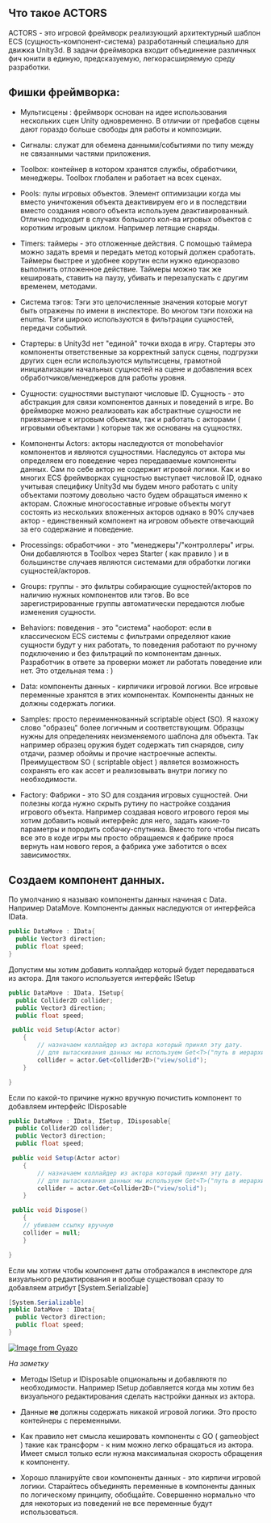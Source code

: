 ## Что такое ACTORS
ACTORS - это игровой фреймворк реализующий архитектурный шаблон ECS 
(сущность-компонент-система) разработанный специально для движка Unity3d. В задачи фреймворка входит объединение различных фич юнити в единую, предсказуемую, легкорасширяемую среду разработки. 

## Фишки фреймворка:
- Мультисцены : фреймворк основан на идее использования нескольких сцен Unity одновременно. В отличии от префабов сцены дают гораздо больше свободы для работы и композиции. 

- Сигналы: служат для обемена данными/событиями по типу между не связанными частями приложения. 

- Toolbox: контейнер в котором хранятся службы, обработчики, менеджеры. Toolbox глобален и работает на всех сценах.

- Pools: пулы игровых объектов. Элемент оптимизации когда мы вместо уничтожения объекта деактивируем его и в последствии вместо создания нового объекта используем деактивированный. Отлично подходит в случаях большого кол-ва игровых объектов с коротким игровым циклом. Например летящие снаряды.

- Timers: таймеры - это отложенные действия. С помощью таймера можно задать время и передать метод который должен сработать. Таймеры быстрее и удобнее корутин если нужно единоразово выполнить отложенное действие. Таймеры можно так же кешировать, ставить на паузу, убивать и перезапускать с другим временем, методами.

- Система тэгов: Тэги это целочисленные значения которые могут быть отражены по имени в инспекторе. Во многом тэги похожи на enumы. Тэги широко используются в фильтрации сущностей, передачи событий.

- Стартеры: в Unity3d нет "единой" точки входа в игру. Стартеры это компоненты ответственные за корректный запуск сцены, подгрузки других сцен если используются мультисцены, грамотной инициализации начальных сущностей на сцене и добавления всех обработчиков/менеджеров для работы уровня.

- Сущности: сущностями выступают числовые ID. Сущность - это абстракция для связи компонентов данных и поведений в игре. Во фреймворке можно реализовать как абстрактные сущности не привязанные к игровым объектам, так и работать с акторами ( игровыми объектами ) которые так же основаны на сущностях.

- Компоненты Actors: акторы наследуются от monobehavior компонентов и являются сущностями. Наследуясь от актора мы определяем его поведение через передаваемые компоненты данных. Сам по себе актор не содержит игровой логики. Как и во многих ECS фреймворках сущностью выступает числовой ID, однако учитывая специфику Unity3d мы будем много работать с unity объектами поэтому  довольно часто будем обращаться именно к акторам. Сложные многосоставные игровые объекты могут состоять из нескольких вложенных акторов однако в 90% случаев актор - единственный компонент на игровом объекте отвечающий за его содержание и поведение.

- Processings: обработчики - это "менеджеры"/"контроллеры" игры. Они добавляются в Toolbox через Starter ( как правило ) и в большинстве случаев являются системами для обработки логики сущностей/акторов.

- Groups: группы - это фильтры собирающие сущностей/акторов по наличию нужных компонентов или тэгов. Во все зарегистрированные группы автоматически передаются любые изменения сущности.

- Behaviors: поведения - это "система" наоборот: если в классическом ECS системы с фильтрами определяют какие сущности будут у них работать, то поведения работают по ручному подключению и без фильтраций по компонентам данных. Разработчик в ответе за проверки может ли работать поведение или нет. Это отдельная тема : )

- Data: компоненты данных - кирпичики игровой логики. Все игровые переменные хранятся в этих компонентах. Компоненты данных не должны содержать логики.

- Samples: просто переименнованный scriptable object (SO). Я нахожу слово "образец" более логичным и соответствующим. Образцы нужны для определениях неизменяемого шаблона для объекта. Так например образец оружия будет содержать тип снарядов, силу отдачи, размер обоймы и прочие настроечные аспекты. Преимуществом SO ( scriptable object ) является возможность сохранять его как ассет и реализовывать внутри логику по необходимости.

- Factory: Фабрики - это SO для создания игровых сущностей. Они полезны когда нужно скрыть рутину по настройке создания игрового объекта. Например создавая нового игрового героя мы хотим добавить новый интерфейс для него, задать какие-то параметры и породить собачку-спутника. Вместо того чтобы писать все это в коде игры мы просто обращаемся к фабрике прося вернуть нам нового героя, а фабрика уже заботится о всех зависимостях.


## Создаем компонент данных.
По умолчанию я называю компоненты данных начиная с Data.  Например DataMove. Компоненты данных наследуются от интерфейса IData.
```csharp
public DataMove : IData{
  public Vector3 direction;
  public float speed;
}
```
Допустим мы хотим добавить коллайдер который будет передаваться из актора. Для такого используется интерфейс ISetup
```csharp
public DataMove : IData, ISetup{
  public Collider2D collider;
  public Vector3 direction;
  public float speed;

 public void Setup(Actor actor)
    {
        // назначаем коллайдер из актора который принял эту дату.
        // для вытаскивания данных мы используем Get<T>("путь в иерархии объекта") 
        collider = actor.Get<Collider2D>("view/solid");
    }

}
```
Если по какой-то причине нужно вручную почистить  компонент то добавляем интерфейс IDisposable

```csharp
public DataMove : IData, ISetup, IDisposable{
  public Collider2D collider;
  public Vector3 direction;
  public float speed;

 public void Setup(Actor actor)
    {
        // назначаем коллайдер из актора который принял эту дату.
        // для вытаскивания данных мы используем Get<T>("путь в иерархии объекта") 
        collider = actor.Get<Collider2D>("view/solid");
    }

 public void Dispose()
    {
    // убиваем ссылку вручную
    collider = null;
    }

}
```
 
Если мы хотим чтобы компонент даты отображался в инспекторе для визуального редактирования и вообще существовал сразу то добавляем атрибут
[System.Serializable]
```csharp
[System.Serializable]
public DataMove : IData{
  public Vector3 direction;
  public float speed;
}
```
[![Image from Gyazo](https://i.gyazo.com/1d140b60ede5ae1513b22b6b03bde068.gif)](https://gyazo.com/1d140b60ede5ae1513b22b6b03bde068)

*На заметку*
- Методы ISetup и IDisposable опциональны и добавляютя по необходимости. Например ISetup добавляется когда мы хотим без визуального редактирования сделать настройки данных из актора.

- Данные **не** должны содержать никакой игровой логики. Это просто контейнеры с переменными.

- Как правило нет смысла кешировать компоненты с GO ( gameobject ) такие как трансформ - к ним можно легко обращаться из актора. Имеет смысл только если нужна максимальная скорость обращения к компоненту.

- Хорошо планируйте свои компоненты данных - это кирпичи игровой логики. Старайтесь объединять переменные в компоненты данных по логическому принципу, обобщайте. Совершенно нормально что для некоторых из поведений не все переменные будут использоваться. 



